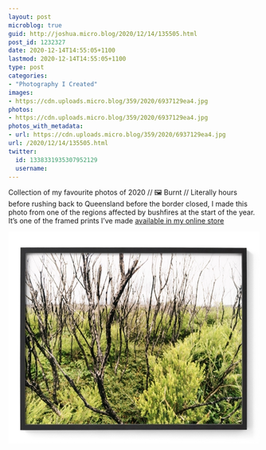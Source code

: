 ```yaml
---
layout: post
microblog: true
guid: http://joshua.micro.blog/2020/12/14/135505.html
post_id: 1232327
date: 2020-12-14T14:55:05+1100
lastmod: 2020-12-14T14:55:05+1100
type: post
categories:
- "Photography I Created"
images:
- https://cdn.uploads.micro.blog/359/2020/6937129ea4.jpg
photos:
- https://cdn.uploads.micro.blog/359/2020/6937129ea4.jpg
photos_with_metadata:
- url: https://cdn.uploads.micro.blog/359/2020/6937129ea4.jpg
url: /2020/12/14/135505.html
twitter:
  id: 1338331935307952129
  username: 
---
```

Collection of my favourite photos of 2020 // 🖼 Burnt // Literally hours before rushing back to Queensland before the border closed, I made this photo from one of the regions affected by bushfires at the start of the year. It’s one of the framed prints I’ve made [available in my online store](https://ahoyjosh.com/collection)

<img src="uploads/2020/6937129ea4.jpg" width="600" height="424" alt="" />
